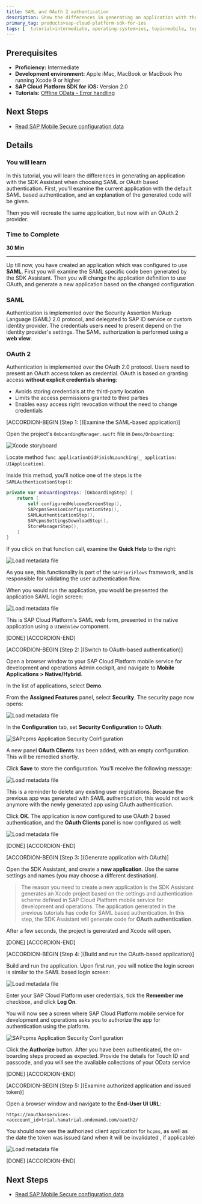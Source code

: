 ```yaml
---
title: SAML and OAuth 2 authentication
description: Show the differences in generating an application with the SDK Assistant when choosing SAML or OAuth based authentication
primary_tag: products>sap-cloud-platform-sdk-for-ios
tags: [  tutorial>intermediate, operating-system>ios, topic>mobile, topic>security, products>sap-cloud-platform, products>sap-cloud-platform-sdk-for-ios ]
---
```


## Prerequisites  
 - **Proficiency:** Intermediate
 - **Development environment:** Apple iMac, MacBook or MacBook Pro running Xcode 9 or higher
 - **SAP Cloud Platform SDK for iOS:** Version 2.0
 - **Tutorials:** [Offline OData - Error handling](https://www.sap.com/developer/tutorials/fiori-ios-hcpms-offline-odata-errorhandling.html)


## Next Steps
- [Read SAP Mobile Secure configuration data](https://www.sap.com/developer/tutorials/fiori-ios-scpms-configprovider.html)

## Details
### You will learn  
In this tutorial, you will learn the differences in generating an application with the SDK Assistant when choosing SAML or OAuth based authentication. First, you'll examine the current application with the default SAML based authentication, and an explanation of the generated code will be given.

Then you will recreate the same application, but now with an OAuth 2 provider.

### Time to Complete
**30 Min**

---

Up till now, you have created an application which was configured to use **SAML**. First you will examine the SAML specific code been generated by the SDK Assistant. Then you will change the application definition to use OAuth, and generate a new application based on the changed configuration.

### SAML

Authentication is implemented over the Security Assertion Markup Language (SAML) 2.0 protocol, and delegated to SAP ID service or custom identity provider. The credentials users need to present depend on the identity provider's settings. The SAML authorization is performed using a **web view**.

### OAuth 2

Authentication is implemented over the OAuth 2.0 protocol. Users need to present an OAuth access token as credential. OAuth is based on granting access **without explicit credentials sharing**:

 - Avoids storing credentials at the third-party location
 - Limits the access permissions granted to third parties
 - Enables easy access right revocation without the need to change credentials

[ACCORDION-BEGIN [Step 1: ](Examine the SAML-based application)]

Open the project's `OnboardingManager.swift` file in `Demo/Onboarding`:

![Xcode storyboard](fiori-ios-scpms-saml-oauth-05.png)

Locate method `func applicationDidFinishLaunching(_ application: UIApplication)`.

Inside this method, you'll notice one of the steps is the `SAMLAuthenticationStep()`:

```swift
private var onboardingSteps: [OnboardingStep] {
    return [
        self.configuredWelcomeScreenStep(),
        SAPcpmsSessionConfigurationStep(),
        SAMLAuthenticationStep(),
        SAPcpmsSettingsDownloadStep(),
        StoreManagerStep(),
    ]
}
```

If you click on that function call, examine the **Quick Help** to the right:

![Load metadata file](fiori-ios-scpms-saml-oauth-13.png)

As you see, this functionality is part of the `SAPFioriFlows` framework, and is responsible for validating the user authentication flow.

When you would run the application, you would be presented the application SAML login screen:

![Load metadata file](fiori-ios-scpms-saml-oauth-07.png)

This is SAP Cloud Platform's SAML web form, presented in the native application using a `UIWebView` component.

[DONE]
[ACCORDION-END]

[ACCORDION-BEGIN [Step 2: ](Switch to OAuth-based authentication)]

Open a browser window to your SAP Cloud Platform mobile service for development and operations Admin cockpit, and navigate to **Mobile Applications > Native/Hybrid**.

In the list of applications, select **Demo**.

From the **Assigned Features** panel, select **Security**. The security page now opens:

![Load metadata file](fiori-ios-scpms-saml-oauth-14.png)

In the **Configuration** tab, set **Security Configuration** to **OAuth**:

![SAPcpms Application Security Configuration](fiori-ios-scpms-saml-oauth-09.png)

A new panel **OAuth Clients** has been added, with an empty configuration. This will be remedied shortly.

Click **Save** to store the configuration. You'll receive the following message:

![Load metadata file](fiori-ios-scpms-saml-oauth-15.png)

This is a reminder to delete any existing user registrations. Because the previous app was generated with SAML authentication, this would not work anymore with the newly generated app using OAuth authentication.

Click **OK**. The application is now configured to use OAuth 2 based authentication, and the **OAuth Clients** panel is now configured as well:

![Load metadata file](fiori-ios-scpms-saml-oauth-16.png)

[DONE]
[ACCORDION-END]

[ACCORDION-BEGIN [Step 3: ](Generate application with OAuth)]

Open the SDK Assistant, and create a **new application**. Use the same settings and names (you may choose a different destination).

> The reason you need to create a new application is the SDK Assistant generates an Xcode project based on the settings and authentication scheme defined in SAP Cloud Platform mobile service for development and operations. The application generated in the previous tutorials has code for SAML based authentication. In this step, the SDK Assistant will generate code for **OAuth authentication**.

After a few seconds, the project is generated and Xcode will open.

[DONE]
[ACCORDION-END]

[ACCORDION-BEGIN [Step 4: ](Build and run the OAuth-based application)]

Build and run the application. Upon first run, you will notice the login screen is similar to the SAML based login screen:

![Load metadata file](fiori-ios-scpms-saml-oauth-07.png)

Enter your SAP Cloud Platform user credentials, tick the **Remember me** checkbox, and click **Log On**.

You will now see a screen where SAP Cloud Platform mobile service for development and operations asks you to authorize the app for authentication using the platform.

![SAPcpms Application Security Configuration](fiori-ios-scpms-saml-oauth-11.png)

Click the **Authorize** button. After you have been authenticated, the on-boarding steps proceed as expected. Provide the details for Touch ID and passcode, and you will see the available collections of your OData service

[DONE]
[ACCORDION-END]

[ACCORDION-BEGIN [Step 5: ](Examine authorized application and issued token)]

Open a browser window and navigate to the **End-User UI URL**:

`https://oauthasservices-<acccount_id>trial.hanatrial.ondemand.com/oauth2/`

You should now see the authorized client application for `hcpms`, as well as the date the token was issued (and when it will be invalidated , if applicable)

![Load metadata file](fiori-ios-scpms-saml-oauth-12.png)

[DONE]
[ACCORDION-END]


## Next Steps
- [Read SAP Mobile Secure configuration data](https://www.sap.com/developer/tutorials/fiori-ios-scpms-configprovider.html)
